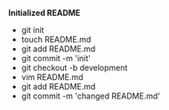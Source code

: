 **Initialized README**

* git init 
* touch README.md
* git add README.md
* git commit -m 'init'
* git checkout -b development
* vim README.md
* git add README.md
* git commit -m 'changed README.md'
